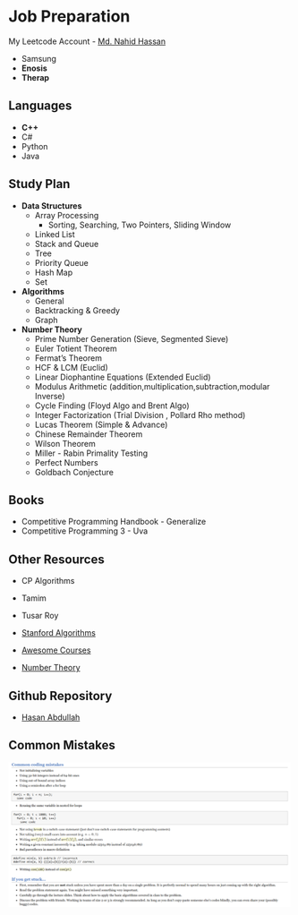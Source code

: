 # Job Preparation

My Leetcode Account - [Md. Nahid Hassan](https://leetcode.com/nahidmdh18/)

- Samsung
- **Enosis**
- **Therap**

## Languages

- **C++**
- C#
- Python
- Java

## Study Plan

- **Data Structures**
  - Array Processing 
    - Sorting, Searching, Two Pointers, Sliding Window
  - Linked List
  - Stack and Queue
  - Tree
  - Priority Queue
  - Hash Map
  - Set
- **Algorithms**
  - General
  - Backtracking & Greedy
  - Graph
- **Number Theory**
  - Prime Number Generation (Sieve, Segmented Sieve)
  - Euler Totient Theorem
  - Fermat’s Theorem
  - HCF & LCM (Euclid)
  - Linear Diophantine Equations (Extended Euclid)
  - Modulus Arithmetic (addition,multiplication,subtraction,modular Inverse)
  - Cycle Finding (Floyd Algo and Brent Algo)
  - Integer Factorization (Trial Division , Pollard Rho method)
  - Lucas Theorem (Simple & Advance)
  - Chinese Remainder Theorem
  - Wilson Theorem
  - Miller - Rabin Primality Testing
  - Perfect Numbers
  - Goldbach Conjecture

## Books

- Competitive Programming Handbook - Generalize
- Competitive Programming 3 - Uva 

## Other Resources

- CP Algorithms
- Tamim
- Tusar Roy

- [Stanford Algorithms](https://web.stanford.edu/class/cs97si/)
- [Awesome Courses](https://github.com/prakhar1989/awesome-courses#algorithms)
- [Number Theory](https://artofproblemsolving.com/community/c90633h1291397)

## Github Repository

- [Hasan Abdullah](https://github.com/hasancse91)

## Common Mistakes

![images](interview/images/mistakes.png)